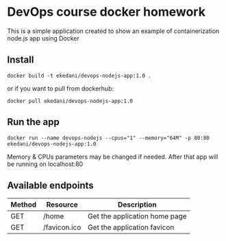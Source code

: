 # DevOps course docker homework

This is a simple application created to show an example of containerization node.js app using Docker

## Install
    docker build -t ekedani/devops-nodejs-app:1.0 .

or if you want to pull from dockerhub:

    docker pull ekedani/devops-nodejs-app:1.0
    
## Run the app
    docker run --name devops-nodejs --cpus="1" --memory="64M" -p 80:80 ekedani/devops-nodejs-app:1.0
Memory & CPUs parameters may be changed if needed. After that app will be running on localhost:80
    
## Available endpoints
| Method | Resource     | Description                   | 
|--------|--------------|-------------------------------|
| GET    | /home        | Get the application home page |
| GET    | /favicon.ico | Get the application favicon   |

